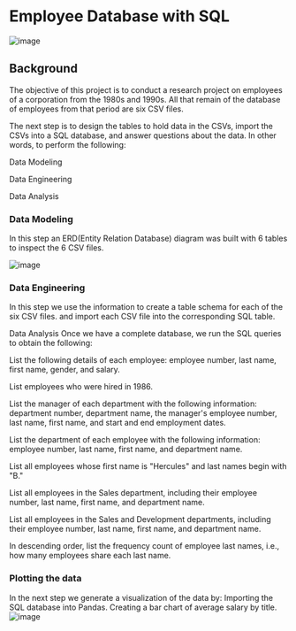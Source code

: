 # Employee Database with SQL
![image](https://user-images.githubusercontent.com/57304123/89113951-24d7e680-d42c-11ea-8adf-bfcf87ca2fa9.png)

## Background
The objective of this project is to conduct a research project on employees of a corporation from the 1980s and 1990s. All that remain of the database of employees from that period are six CSV files.

The next step is to design the tables to hold data in the CSVs, import the CSVs into a SQL database, and answer questions about the data. In other words, to perform the following:

Data Modeling

Data Engineering

Data Analysis

### Data Modeling
In this step an ERD(Entity Relation Database) diagram was built with 6 tables to inspect the 6 CSV files.

![image](https://user-images.githubusercontent.com/57304123/89113985-7a13f800-d42c-11ea-9019-b82f2262478a.png)


### Data Engineering
In this step we use the information to create a table schema for each of the six CSV files. and import each CSV file into the corresponding SQL table.

Data Analysis
Once we have a complete database, we run the SQL queries to obtain the following:

List the following details of each employee: employee number, last name, first name, gender, and salary.

List employees who were hired in 1986.

List the manager of each department with the following information: department number, department name, the manager's employee number, last name, first name, and start and end employment dates.

List the department of each employee with the following information: employee number, last name, first name, and department name.

List all employees whose first name is "Hercules" and last names begin with "B."

List all employees in the Sales department, including their employee number, last name, first name, and department name.

List all employees in the Sales and Development departments, including their employee number, last name, first name, and department name.

In descending order, list the frequency count of employee last names, i.e., how many employees share each last name.

### Plotting the data
In the next step we generate a visualization of the data by:
Importing the SQL database into Pandas.
Creating a bar chart of average salary by title.
![image](https://user-images.githubusercontent.com/57304123/89114005-c828fb80-d42c-11ea-9342-8a8a321faf83.png)

